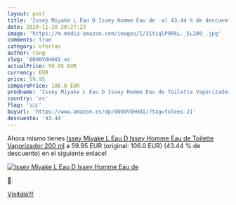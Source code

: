 ```yaml
---
layout: post
title: 'Issey Miyake L Eau D Issey Homme Eau de  al 43.44 % de descuento'
date: 2020-11-28 20:27:23
image: 'https://m.media-amazon.com/images/I/31YiqlP9RkL._SL200_.jpg'
comments: true
category: ofertas
author: ring
slug: 'B000VOHH8I-es'
actualPrice: 59.95 EUR
currency: EUR
price: 59.95
comparePrice: 106.0 EUR
prodname: 'Issey Miyake L Eau D Issey Homme Eau de Toilette Vaporizador 200 ml'
country: 'es'
flag: '🇪🇸'
buyurl: 'https://www.amazon.es/dp/B000VOHH8I/?tag=tolees-21'
descuento: '43.44'
---
```


Ahora mismo tienes [Issey Miyake L Eau D Issey Homme Eau de Toilette Vaporizador 200 ml](https://www.amazon.es/dp/B000VOHH8I/?tag=tolees-21) a 59.95 EUR (original: 106.0 EUR) (43.44 %  de descuento) en el siguiente enlace!

[![Issey Miyake L Eau D Issey Homme Eau de ](https://m.media-amazon.com/images/I/31YiqlP9RkL._SL200_.jpg)](https://www.amazon.es/dp/B000VOHH8I/?tag=tolees-21)

🔎:


[Visítala!!!](https://www.amazon.es/dp/B000VOHH8I/?tag=tolees-21)
